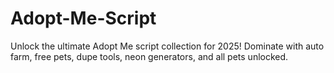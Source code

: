 # Adopt-Me-Script
Unlock the ultimate Adopt Me script collection for 2025! Dominate with auto farm, free pets, dupe tools, neon generators, and all pets unlocked.

